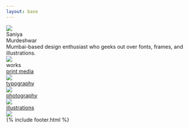 ```yaml
---
layout: base
---
```

<div class="font-[Instrument_Serif] min-h-[720px] text-white navbar-offset-center fit-view flex justify-center opacity-0 fade-up">
    <div class="grid grid-cols-4">
        <div class="col-span-1 relative select-none">
            <div class="w-full h-full flex justify-center items-center opacity-0 fade-in-to-right">
                <div class="2xl:w-[600px] xl:w-[500px] md:w-[420px] w-[300px] absolute 2xl:right-15 xl:right-15 md:right-5 right-10 origin-center rotating">
                    <img src="{{site.baseurl}}/assets/images/flower_pixelated.png" />
                </div>
            </div>
        </div>
        <div class="col-span-2 flex flex-col justify-center">
            <div class="2xl:text-[120px] xl:text-[100px] md:text-[70px] text-[50px] 2xl:leading-29 xl:leading-24 md:leading-17 leading-12 flex justify-center text-center mb-5">
                    Saniya <br>
                    Murdeshwar
            </div>
            <div class="2xl:text-[45px] xl:text-[38px] md:text-[26px] text-[19px] 2xl:leading-14 xl:leading-10 md:leading-8 leading-5 flex justify-center text-balance text-center italic">
                Mumbai-based design enthusiast who geeks out over fonts, frames, and illustrations.
            </div>
        </div>
        <div class="col-span-1 relative select-none">
            <div class="w-full h-full flex justify-center items-center opacity-0 fade-in-to-left">
                <div class="2xl:w-[600px] xl:w-[500px] md:w-[420px] w-[300px] absolute 2xl:left-15 xl:left-15 md:left-5 left-10 origin-center reverse-rotating">
                    <img src="{{site.baseurl}}/assets/images/flower_pixelated.png" />
                </div>
            </div>
        </div>
    </div>
</div>
<div class="font-[Instrument_Serif] min-h-[720px] max-w-full text-white justify-center flex flex-col md:mx-20 mx-5 overflow-hidden" id="works">
    <div class="md:text-[64px] text-[48px] italic opacity-0 fade-up">
        works
    </div> <div class="grid grid-cols-10 md:grid-rows-1 grid-rows-2 xl:gap-10 gap-5 lazyload">
        <div class="md:col-span-10 row-span-2 col-span-10 rounded-3xl overflow-hidden relative hover:cursor-pointer md:rotate-0">
            <a href="{{site.baseurl}}/print_media">
                <div class="bg-black transition-opacity ease-in-out duration-300 opacity-0 hover:opacity-85 absolute w-full h-full">
                    <div class="text-[40px] w-full h-full flex justify-center items-center">
                        <div class="w-full h-full flex justify-center items-center transition-transform ease-in-out duration-300 hover:translate-y-0 translate-y-[100px]">
                            print media
                        </div>
                    </div>
                </div>
                <img class="w-full h-full object-cover" src="{{site.baseurl}}/assets/images/packaging/coverpage_printmedia.png" />  
            </a>
        </div>
        <div class="md:col-span-6 col-span-10 rounded-3xl bg-[#600000] overflow-hidden relative hover:cursor-pointer">
            <a href="{{site.baseurl}}/typography">
                <div class="bg-black transition-opacity ease-in-out duration-300 opacity-0 hover:opacity-85 absolute w-full h-full">
                    <div class="text-[40px] w-full h-full flex justify-center items-center">
                        <div class="w-full h-full flex justify-center items-center transition-transform ease-in-out duration-300 hover:translate-y-0 translate-y-[100px]">
                            <!-- <img class="w-[200px]" src="{{site.baseurl}}/assets/images/website_typography.png"> -->
                            typography
                        </div>
                    </div>
                </div>
                <img class="w-full h-full object-cover" src="{{site.baseurl}}/assets/images/illustration1.png" />
            </a>
        </div>
        <div class="md:col-span-4 col-span-10 rounded-3xl bg-white overflow-hidden relative hover:cursor-pointer">
            <a href="{{site.baseurl}}/photography">
                <div class="bg-black transition-opacity ease-in-out duration-300 opacity-0 hover:opacity-85 absolute w-full h-full">
                    <div class="text-[40px] w-full h-full flex justify-center items-center">
                        <div class="w-full h-full flex justify-center items-center transition-transform ease-in-out duration-300 hover:translate-y-0 translate-y-[100px]">
                            <!-- <img class="w-[200px]" src="{{site.baseurl}}/assets/images/website_photography.png"> -->
                            photography
                        </div>
                    </div>
                </div>
                <img class="w-full h-full object-cover" src="{{site.baseurl}}/assets/images/photography/photography1.png" />  
            </a>
        </div>
        <div class="md:col-span-10 row-span-2 col-span-10 rounded-3xl bg-white overflow-hidden relative hover:cursor-pointer md:rotate-0">
            <a href="{{site.baseurl}}/illustrations">
                <div class="bg-black transition-opacity ease-in-out duration-300 opacity-0 hover:opacity-85 absolute w-full h-full">
                    <div class="text-[40px] w-full h-full flex justify-center items-center">
                        <div class="w-full h-full flex justify-center items-center transition-transform ease-in-out duration-300 hover:translate-y-0 translate-y-[100px]">
                            <!-- <img class="w-[200px]" src="{{site.baseurl}}/assets/images/website_illustration.png"> -->
                            illustrations
                        </div>
                    </div>
                </div>
                <img class="w-full h-full object-cover" src="{{site.baseurl}}/assets/images/illustrations/illustration-banner.png" />  
            </a>
        </div>
    <!-- <div class="grid grid-cols-10 gap-5 mt-5">
        <div class="col-span-6 rounded-3xl h-[586px] bg-white">
        </div>
        <div class="col-span-4 rounded-3xl h-[586px] bg-white">
        </div>
    </div> -->
    </div>
</div>
{% include footer.html %}